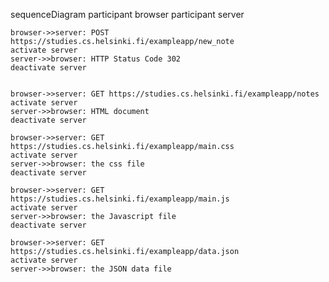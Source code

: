 sequenceDiagram
    participant browser
    participant server


    browser->>server: POST https://studies.cs.helsinki.fi/exampleapp/new_note
    activate server
    server->>browser: HTTP Status Code 302
    deactivate server


    browser->>server: GET https://studies.cs.helsinki.fi/exampleapp/notes
    activate server
    server->>browser: HTML document
    deactivate server

    browser->>server: GET https://studies.cs.helsinki.fi/exampleapp/main.css
    activate server
    server->>browser: the css file
    deactivate server

    browser->>server: GET https://studies.cs.helsinki.fi/exampleapp/main.js
    activate server
    server->>browser: the Javascript file
    deactivate server

    browser->>server: GET https://studies.cs.helsinki.fi/exampleapp/data.json
    activate server
    server->>browser: the JSON data file